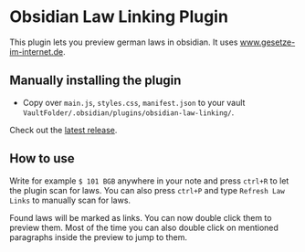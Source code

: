# Obsidian Law Linking Plugin

This plugin lets you preview german laws in obsidian. It uses www.gesetze-im-internet.de.

## Manually installing the plugin

- Copy over `main.js`, `styles.css`, `manifest.json` to your vault `VaultFolder/.obsidian/plugins/obsidian-law-linking/`.

Check out the [latest release](https://github.com/LaPeSi/obsidian-law-linking/releases/latest).

## How to use
Write for example `$ 101 BGB` anywhere in your note and press `ctrl+R` to let the plugin scan for laws.
You can also press `ctrl+P` and type `Refresh Law Links` to manually scan for laws.

Found laws will be marked as links. You can now double click them to preview them.
Most of the time you can also double click on mentioned paragraphs inside the preview to jump to them.
